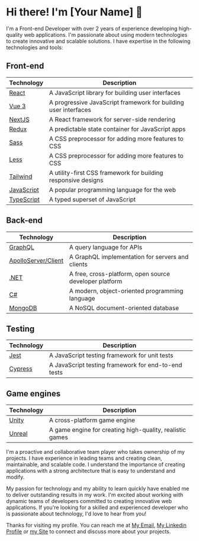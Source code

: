 # Hi there! I'm [Your Name] 👋

I'm a Front-end Developer with over 2 years of experience developing high-quality web applications. I'm passionate about using modern technologies to create innovative and scalable solutions. I have expertise in the following technologies and tools:

## Front-end

| Technology | Description |
| --- | --- |
| [React](https://reactjs.org/) | A JavaScript library for building user interfaces |
| [Vue 3](https://v3.vuejs.org/) | A progressive JavaScript framework for building user interfaces |
| [NextJS](https://nextjs.org/) | A React framework for server-side rendering |
| [Redux](https://redux.js.org/) | A predictable state container for JavaScript apps |
| [Sass](https://sass-lang.com/) | A CSS preprocessor for adding more features to CSS |
| [Less](https://lesscss.org/) | A CSS preprocessor for adding more features to CSS |
| [Tailwind](https://tailwindcss.com/) | A utility-first CSS framework for building responsive designs |
| [JavaScript](https://developer.mozilla.org/en-US/docs/Web/JavaScript) | A popular programming language for the web |
| [TypeScript](https://www.typescriptlang.org/) | A typed superset of JavaScript |

## Back-end

| Technology | Description |
| --- | --- |
| [GraphQL](https://graphql.org/) | A query language for APIs |
| [ApolloServer/Client](https://www.apollographql.com/) | A GraphQL implementation for servers and clients |
| [.NET](https://dotnet.microsoft.com/) | A free, cross-platform, open source developer platform |
| [C#](https://docs.microsoft.com/en-us/dotnet/csharp/) | A modern, object-oriented programming language |
| [MongoDB](https://www.mongodb.com/) | A NoSQL document-oriented database |

## Testing

| Technology | Description |
| --- | --- |
| [Jest](https://jestjs.io/) | A JavaScript testing framework for unit tests |
| [Cypress](https://www.cypress.io/) | A JavaScript testing framework for end-to-end tests |

## Game engines

| Technology | Description |
| --- | --- |
| [Unity](https://unity.com/) | A cross-platform game engine |
| [Unreal](https://www.unrealengine.com/en-US/) | A game engine for creating high-quality, realistic games |

I'm a proactive and collaborative team player who takes ownership of my projects. I have experience in leading teams and creating clean, maintainable, and scalable code. I understand the importance of creating applications with a strong architecture that is easy to understand and modify.

My passion for technology and my ability to learn quickly have enabled me to deliver outstanding results in my work. I'm excited about working with dynamic teams of developers committed to creating innovative web applications. If you're looking for a skilled and experienced developer who is passionate about technology, I'd love to hear from you!

Thanks for visiting my profile. You can reach me at [My Email](mailto:galdino_mateus1000@outlook.com), [My Linkedin Profile](https://www.linkedin.com/in/mateus-galdino-silva/) or [my Site](https://www.mateus-gald.dev/) to connect and discuss more about your projects.
